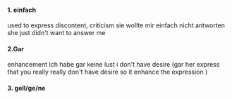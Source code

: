 #### 1. einfach
used to express discontent, criticism
sie wollte mir einfach nicht antworten
she just didn't want to answer me
#### 2.Gar
enhancement
Ich habe gar keine lust
i don't have desire (gar her express that you really really don't have desire so it enhance the expression )
#### 3. gell/ge/ne